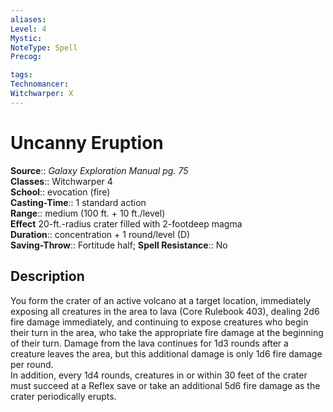 ```yaml
---
aliases: 
Level: 4
Mystic: 
NoteType: Spell
Precog: 

tags: 
Technomancer: 
Witchwarper: X
---
```


# Uncanny Eruption

**Source**:: _Galaxy Exploration Manual pg. 75_  
**Classes**:: Witchwarper 4  
**School**:: evocation (fire)  
**Casting-Time**:: 1 standard action  
**Range**:: medium (100 ft. + 10 ft./level)  
**Effect** 20-ft.-radius crater filled with 2-footdeep magma  
**Duration**:: concentration + 1 round/level (D)  
**Saving-Throw**:: Fortitude half;
**Spell Resistance**:: No

## Description

You form the crater of an active volcano at a target location, immediately exposing all creatures in the area to lava (Core Rulebook 403), dealing 2d6 fire damage immediately, and continuing to expose creatures who begin their turn in the area, who take the appropriate fire damage at the beginning of their turn. Damage from the lava continues for 1d3 rounds after a creature leaves the area, but this additional damage is only 1d6 fire damage per round.  
In addition, every 1d4 rounds, creatures in or within 30 feet of the crater must succeed at a Reflex save or take an additional 5d6 fire damage as the crater periodically erupts.
